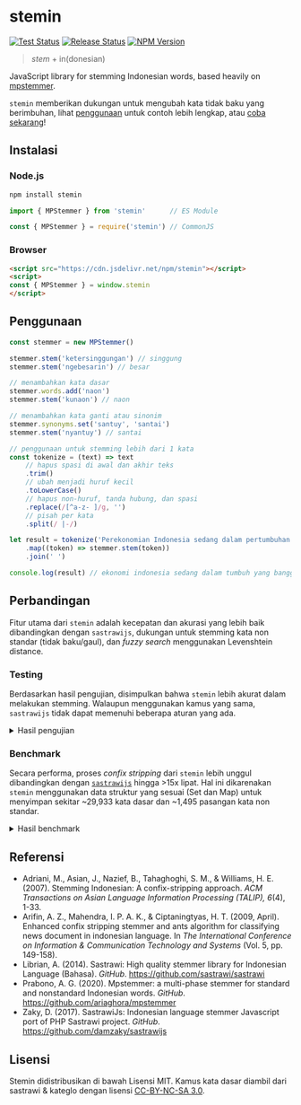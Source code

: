# stemin

[![Test Status](https://github.com/miseya/stemin/actions/workflows/test.yml/badge.svg)](https://github.com/miseya/stemin/actions/workflows/test.yml)
[![Release Status](https://github.com/miseya/stemin/actions/workflows/release.yml/badge.svg)](https://github.com/miseya/stemin/actions/workflows/release.yml)
[![NPM Version](https://img.shields.io/npm/v/stemin)](https://www.npmjs.com/package/stemin)

> *stem* + in(donesian)

JavaScript library for stemming Indonesian words, based heavily on [mpstemmer](https://github.com/ariaghora/mpstemmer).

`stemin` memberikan dukungan untuk mengubah kata tidak baku yang berimbuhan, lihat [penggunaan](#penggunaan) untuk contoh lebih lengkap, atau [coba sekarang](https://miseya.github.io/stemin)!

## Instalasi

### Node.js

```sh
npm install stemin
```

```ts
import { MPStemmer } from 'stemin'      // ES Module

const { MPStemmer } = require('stemin') // CommonJS
```

### Browser

```html
<script src="https://cdn.jsdelivr.net/npm/stemin"></script>
<script>
const { MPStemmer } = window.stemin
</script>
```

## Penggunaan

```ts
const stemmer = new MPStemmer()

stemmer.stem('ketersinggungan') // singgung
stemmer.stem('ngebesarin') // besar

// menambahkan kata dasar
stemmer.words.add('naon')
stemmer.stem('kunaon') // naon

// menambahkan kata ganti atau sinonim
stemmer.synonyms.set('santuy', 'santai')
stemmer.stem('nyantuy') // santai

// penggunaan untuk stemming lebih dari 1 kata
const tokenize = (text) => text
    // hapus spasi di awal dan akhir teks
    .trim()
    // ubah menjadi huruf kecil
    .toLowerCase()
    // hapus non-huruf, tanda hubung, dan spasi
    .replace(/[^a-z- ]/g, '')
    // pisah per kata
    .split(/ |-/)

let result = tokenize('Perekonomian Indonesia sedang dalam pertumbuhan yang membanggakan')
    .map((token) => stemmer.stem(token))
    .join(' ')

console.log(result) // ekonomi indonesia sedang dalam tumbuh yang bangga
```

## Perbandingan

Fitur utama dari `stemin` adalah kecepatan dan akurasi yang lebih baik dibandingkan dengan `sastrawijs`, dukungan untuk stemming kata non standar (tidak baku/gaul), dan *fuzzy search* menggunakan Levenshtein distance.

### Testing

Berdasarkan hasil pengujian, disimpulkan bahwa `stemin` lebih akurat dalam melakukan stemming. Walaupun menggunakan kamus yang sama, `sastrawijs` tidak dapat memenuhi beberapa aturan yang ada.

<details>
    <summary>Hasil pengujian</summary>

```
 ❯ tests/sastrawijs.test.ts (86 tests | 11 failed) 48ms
   × rule 1: berV -> ber-V | be-rV > berapi -> api 11ms
     → expected 'rap' to be 'api' // Object.is equality
   × rule 15: menV -> me-nV | me-tV > menari -> tari 1ms
     → expected 'ari' to be 'tari' // Object.is equality
   × rule 17: mengV -> meng-V | meng-kV > mengerat -> erat 1ms
     → expected 'rat' to be 'erat' // Object.is equality
   × rule 17: mengV -> meng-V | meng-kV > mengecil -> kecil 2ms
     → expected 'mengecil' to be 'kecil' // Object.is equality
   × rule 17: mengV -> meng-V | meng-kV > mengerikan -> ngeri 3ms
     → expected 'mengerikan' to be 'ngeri' // Object.is equality
   × rule 18: menyV -> meny-sV | me-nyV > menyapu -> sapu 1ms
     → expected 'menyapu' to be 'sapu' // Object.is equality
   × rule 21: perV -> per-V | pe-rV > perusak -> rusak 1ms
     → expected 'usak' to be 'rusak' // Object.is equality
   × rule 21: perV -> per-V | pe-rV > perancang -> rancang 1ms
     → expected 'ancang' to be 'rancang' // Object.is equality
   × rule 27: penV -> pe-nV | pe-tV > penilai -> nilai 1ms
     → expected 'ilai' to be 'nilai' // Object.is equality
   × rule 27: penV -> pe-nV | pe-tV > penari -> tari 1ms
     → expected 'ari' to be 'tari' // Object.is equality
   × rule 30: penyV -> peny-sV > penyikat -> sikat 1ms
     → expected 'ikat' to be 'sikat' // Object.is equality
 ✓ tests/cs-stemmer.test.ts (86 tests) 30ms
```

</details>

### Benchmark

Secara performa, proses *confix stripping* dari `stemin` lebih unggul dibandingkan dengan [`sastrawijs`](https://github.com/damzaky/sastrawijs/commit/635b38d2ed16e74a6b2c7927b24495cfdfc763fc) hingga >15x lipat.
Hal ini dikarenakan `stemin` menggunakan data struktur yang sesuai (Set dan Map) untuk menyimpan sekitar ~29,933 kata dasar dan ~1,495 pasangan kata non standar.

<details>
    <summary>Hasil benchmark</summary>

```
 ✓ tests/stemmer.bench.ts (4) 3465ms
     name                       hz      min      max     mean      p75      p99     p995     p999     rme  samples
   · sastrawijs             105.27   7.9020  15.0041   9.4994  10.0683  15.0041  15.0041  15.0041  ±5.24%       53
   · cs-stemmer           1,661.68   0.5688   1.5568   0.6018   0.6069   0.9038   1.4066   1.5568  ±0.97%      831   fastest
   · mp-stemmer           1,280.46   0.7321   1.9259   0.7810   0.7494   1.5363   1.6240   1.9259  ±1.37%      641
   · mp-stemmer w/ fuzzy   10.7277  90.6340  97.0473  93.2167  94.6084  97.0473  97.0473  97.0473  ±1.76%       10   slowest

 BENCH  Summary

  cs-stemmer - tests/stemmer.bench.ts
    1.30x faster than mp-stemmer
    15.79x faster than sastrawijs
    154.90x faster than mp-stemmer w/ fuzzy
```

</details>

## Referensi

- Adriani, M., Asian, J., Nazief, B., Tahaghoghi, S. M., & Williams, H. E. (2007). Stemming Indonesian: A confix-stripping approach. *ACM Transactions on Asian Language Information Processing (TALIP), 6*(4), 1-33.
- Arifin, A. Z., Mahendra, I. P. A. K., & Ciptaningtyas, H. T. (2009, April). Enhanced confix stripping stemmer and ants algorithm for classifying news document in indonesian language. In *The International Conference on Information & Communication Technology and Systems* (Vol. 5, pp. 149-158).
- Librian, A. (2014). Sastrawi: High quality stemmer library for Indonesian Language (Bahasa). *GitHub*. https://github.com/sastrawi/sastrawi
- Prabono, A. G. (2020). Mpstemmer: a multi-phase stemmer for standard and nonstandard Indonesian words. *GitHub*. https://github.com/ariaghora/mpstemmer
- Zaky, D. (2017). SastrawiJs: Indonesian language stemmer Javascript port of PHP Sastrawi project. *GitHub*. https://github.com/damzaky/sastrawijs

## Lisensi

Stemin didistribusikan di bawah Lisensi MIT. Kamus kata dasar diambil dari sastrawi & kateglo dengan lisensi [CC-BY-NC-SA 3.0](https://github.com/ivanlanin/kateglo#lisensi-isi).
